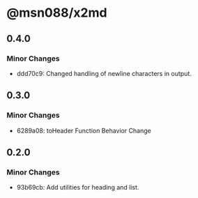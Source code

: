 # @msn088/x2md

## 0.4.0

### Minor Changes

- ddd70c9: Changed handling of newline characters in output.

## 0.3.0

### Minor Changes

- 6289a08: toHeader Function Behavior Change

## 0.2.0

### Minor Changes

- 93b69cb: Add utilities for heading and list.
